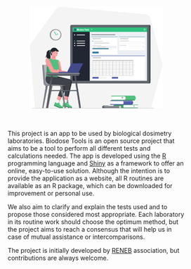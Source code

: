 <br>

<p align="center">
  <img src="home.svg" alt="drawing" style="max-width: 500px; width: 60%;"/>
</p>

<br>

<p style="padding-left: 10%; padding-right: 10%;">
  This project is an app to be used by biological dosimetry laboratories. Biodose Tools is an open source project that aims to be a tool to perform all different tests and calculations needed. The app is developed using the <a href="https://www.r-project.org/about.html">R</a> programming language and <a href="https://shiny.rstudio.com">Shiny</a> as a framework to offer an online, easy-to-use solution. Although the intention is to provide the application as a website, all R routines are available as an R package, which can be downloaded for improvement or personal use.
</p>

<p style="padding-left: 10%; padding-right: 10%;">
  We also aim to clarify and explain the tests used and to propose those considered most appropriate. Each laboratory in its routine work should choose the optimum method, but the project aims to reach a consensus that will help us in case of mutual assistance or intercomparisons.
</p>

<p style="padding-left: 10%; padding-right: 10%;">
  The project is initially developed by <a href="http://www.reneb.net">RENEB</a> association, but contributions are always welcome.
</p>

<div style="height: 10px;">
  <br>
</div>
